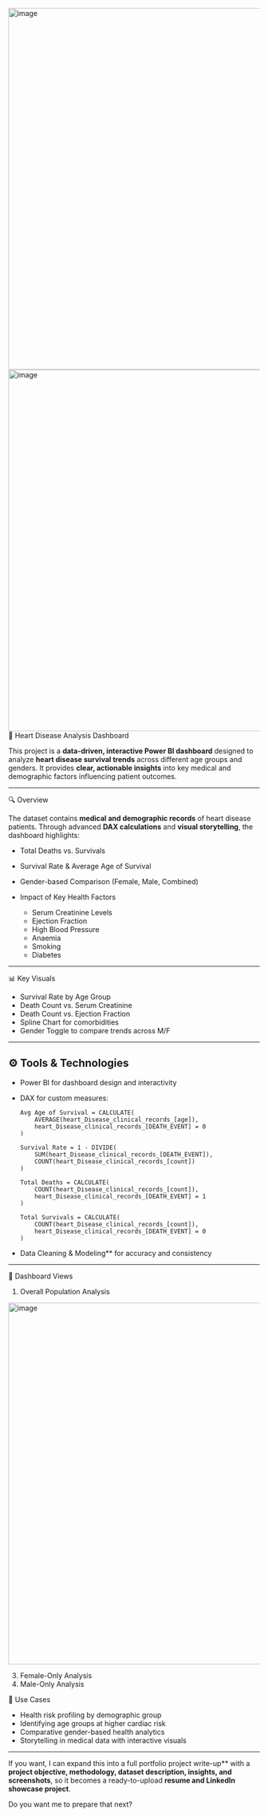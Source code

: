 <img width="1332" height="725" alt="image" src="https://github.com/user-attachments/assets/afa69a3c-a407-4172-9841-26794ccc0f6e" /><img width="1332" height="725" alt="image" src="https://github.com/user-attachments/assets/9b40d980-e907-482a-a6ca-b31986e6bc49" />
💓 Heart Disease Analysis Dashboard

This project is a **data-driven, interactive Power BI dashboard** designed to analyze **heart disease survival trends** across different age groups and genders. It provides **clear, actionable insights** into key medical and demographic factors influencing patient outcomes.

---

 🔍 Overview

The dataset contains **medical and demographic records** of heart disease patients. Through advanced **DAX calculations** and **visual storytelling**, the dashboard highlights:

* Total Deaths vs. Survivals
* Survival Rate & Average Age of Survival
* Gender-based Comparison (Female, Male, Combined)
* Impact of Key Health Factors

  * Serum Creatinine Levels
  * Ejection Fraction
  * High Blood Pressure
  * Anaemia
  * Smoking
  * Diabetes

---

 📊 Key Visuals

* Survival Rate by Age Group
* Death Count vs. Serum Creatinine
* Death Count vs. Ejection Fraction
* Spline Chart for comorbidities
* Gender Toggle to compare trends across M/F

---

## ⚙️ Tools & Technologies

* Power BI for dashboard design and interactivity
* DAX for custom measures:

  ```DAX
  Avg Age of Survival = CALCULATE(
      AVERAGE(heart_Disease_clinical_records_[age]),
      heart_Disease_clinical_records_[DEATH_EVENT] = 0
  )

  Survival Rate = 1 - DIVIDE(
      SUM(heart_Disease_clinical_records_[DEATH_EVENT]),
      COUNT(heart_Disease_clinical_records_[count])
  )

  Total Deaths = CALCULATE(
      COUNT(heart_Disease_clinical_records_[count]),
      heart_Disease_clinical_records_[DEATH_EVENT] = 1
  )

  Total Survivals = CALCULATE(
      COUNT(heart_Disease_clinical_records_[count]),
      heart_Disease_clinical_records_[DEATH_EVENT] = 0
  )
  ```
* Data Cleaning & Modeling** for accuracy and consistency

---

 📁 Dashboard Views

1. Overall Population Analysis
 <img width="1332" height="725" alt="image" src="https://github.com/user-attachments/assets/b0b6ed0d-6d64-441e-9291-436a4eb91317" />

   
3. Female-Only Analysis
4. Male-Only Analysis


 📎 Use Cases

* Health risk profiling by demographic group
* Identifying age groups at higher cardiac risk
* Comparative gender-based health analytics
* Storytelling in medical data with interactive visuals

---

If you want, I can expand this into a full portfolio project write-up** with a **project objective, methodology, dataset description, insights, and screenshots**, so it becomes a ready-to-upload **resume and LinkedIn showcase project**.

Do you want me to prepare that next?
